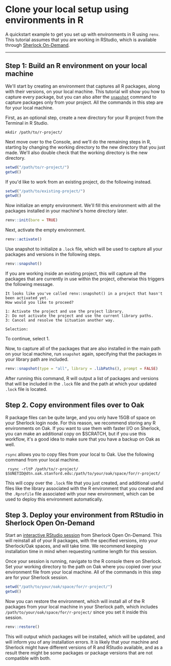 # Clone your local setup using environments in R

A quickstart example to get you set up with environments in R using `renv`. This tutorial assumes that you are working in RStudio, which is available through [Sherlock On-Demand](https://ondemand.sherlock.stanford.edu/pun/sys/dashboard/batch_connect/sys/sh_rstudio/session_contexts/new).

---
## Step 1: Build an R environment on your local machine

We'll start by creating an environment that captures all R packages, along with their versions, on your local machine. This tutorial will show you how to capture every package, but you can also alter the [`snapshot`](https://rstudio.github.io/renv/reference/snapshot.html) command to capture packages only from your project. All the commands in this step are for your local machine.

First, as an optional step, create a new directory for your R project from the Terminal in R Studio.
```shell
mkdir /path/to/r-project/
```

Next move over to the Console, and we'll do the remaining steps in R, starting by changing the working directory to the new directory that you just made. We'll also double check that the working directory is the new directory.
```r
setwd("/path/to/r-project/")
getwd()
```
If you'd like to work from an existing project, do the following instead.
```r
setwd("/path/to/existing-project/")
getwd()
```

Now initialize an empty environment. We'll fill this environment with all the packages installed in your machine's home directory later.
```r
renv::init(bare = TRUE)
```

Next, activate the empty environment.
```r
renv::activate()
```

Use snapshot to initialize a `.lock` file, which will be used to capture all your packages and versions in the following steps.
```r
renv::snapshot()
```
If you are working inside an existing project, this will capture all the packages that are currently in use within the project, otherwise this triggers the following message.
```
It looks like you've called renv::snapshot() in a project that hasn't been activated yet.
How would you like to proceed? 

1: Activate the project and use the project library.
2: Do not activate the project and use the current library paths.
3: Cancel and resolve the situation another way.

Selection:
```
To continue, select 1.

Now, to capture all of the packages that are also installed in the main path on your local machine, run `snapshot` again, specifying that the packages in your library path are included.
```r
renv::snapshot(type = "all", library = .libPaths(), prompt = FALSE)
```
After running this command, R will output a list of packages and versions that will be included in the `.lock` file and the path at which your updated `.lock` file is located.

## Step 2. Copy environment files over to Oak

R package files can be quite large, and you only have 15GB of space on your Sherlock login node. For this reason, we recommend storing any R environments on Oak. If you want to use them with faster I/O on Sherlock, you can make an additional copy on $SCRATCH, but if you use this workflow, it's a good idea to make sure that you have a backup on Oak as well.

`rsync` allows you to copy files from your local to Oak. Use the following command from your local machine.
```shell
 rsync -rltP /path/to/r-project/ $SUNETID@dtn.oak.stanford.edu:/path/to/your/oak/space/for/r-project/
```

This will copy over the `.lock` file that you just created, and additional useful files like the library associated with the R environment that you created and the `.Rprofile` file associated with your new environment, which can be used to deploy this environment automatically.

## Step 3. Deploy your environment from RStudio in Sherlock Open On-Demand

Start an [interactive RStudio session](https://ondemand.sherlock.stanford.edu/pun/sys/dashboard/batch_connect/sys/sh_rstudio/session_contexts/new) from Sherlock Open On-Demand. This will reinstall all of your R packages, with the specified versions, into your Sherlock/Oak spaces, and will take time. We recommend keeping installation time in mind when requesting runtime length for this session.

Once your session is running, navigate to the R console there on Sherlock. Set your working directory to the path on Oak where you copied over your environment file from your local machine. All of the commands in this step are for your Sherlock session.
```r
setwd("/path/to/your/oak/space/for/r-project/")
getwd()
```

Now you can restore the environment, which will install all of the R packages from your local machine in your Sherlock path, which includes `/path/to/your/oak/space/for/r-project/` since you set it inside this session.
```r
renv::restore()
```
This will output which packages will be installed, which will be updated, and will inform you of any installation errors. It is likely that your machine and Sherlock might have different versions of R and RStudio available, and as a result there might be some packages or package versions that are not compatible with both.
